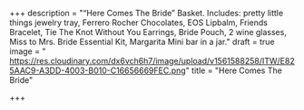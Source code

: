 +++
description = "“Here Comes The Bride” Basket. Includes: pretty little things jewelry tray, Ferrero Rocher Chocolates, EOS Lipbalm, Friends Bracelet, Tie The Knot Without You Earrings, Bride Pouch, 2 wine glasses, Miss to Mrs. Bride Essential Kit, Margarita Mini bar in a jar."
draft = true
image = " https://res.cloudinary.com/dx6vch6h7/image/upload/v1561588258/ITW/E825AAC9-A3DD-4003-B010-C16656669FEC.png"
title = "Here Comes The Bride"

+++

